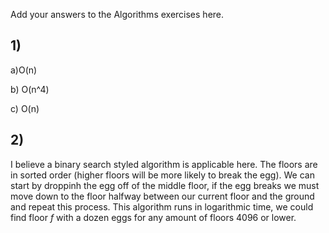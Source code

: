 Add your answers to the Algorithms exercises here.

## 1)

a)O(n)


b) O(n^4)


c) O(n)

## 2)
I believe a binary search styled algorithm is applicable here. The floors are in sorted order (higher floors will be more likely to break the egg). We can start by droppinh the egg off of the middle floor, if the egg breaks we must move down to the floor halfway between our current floor and the ground and repeat this process. This algorithm runs in logarithmic time, we could find floor _f_ with a dozen eggs for any amount of floors 4096 or lower.